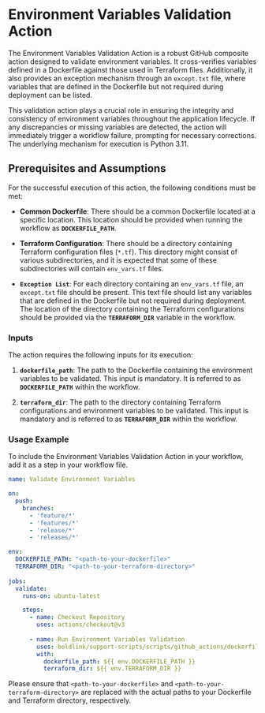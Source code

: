 # Environment Variables Validation Action
The Environment Variables Validation Action is a robust GitHub composite action designed to validate environment variables. It cross-verifies variables defined in a Dockerfile against those used in Terraform files. Additionally, it also provides an exception mechanism through an `except.txt` file, where variables that are defined in the Dockerfile but not required during deployment can be listed.

This validation action plays a crucial role in ensuring the integrity and consistency of environment variables throughout the application lifecycle. If any discrepancies or missing variables are detected, the action will immediately trigger a workflow failure, prompting for necessary corrections. The underlying mechanism for execution is Python 3.11.

## Prerequisites and Assumptions
For the successful execution of this action, the following conditions must be met:

- **Common Dockerfile**: There should be a common Dockerfile located at a specific location. This location should be provided when running the workflow as **`DOCKERFILE_PATH`**.

- **Terraform Configuration**: There should be a directory containing Terraform configuration files (`*.tf`). This directory might consist of various subdirectories, and it is expected that some of these subdirectories will contain `env_vars.tf` files.

- **`Exception List`**: For each directory containing an `env_vars.tf` file, an `except.txt` file should be present. This text file should list any variables that are defined in the Dockerfile but not required during deployment.
The location of the directory containing the Terraform configurations should be provided via the **`TERRAFORM_DIR`** variable in the workflow.

### Inputs
The action requires the following inputs for its execution:

1. **`dockerfile_path`**: The path to the Dockerfile containing the environment variables to be validated. This input is mandatory. It is referred to as **`DOCKERFILE_PATH`** within the workflow.

2. **`terraform_dir`**: The path to the directory containing Terraform configurations and environment variables to be validated. This input is mandatory and is referred to as **`TERRAFORM_DIR`** within the workflow.

### Usage Example
To include the Environment Variables Validation Action in your workflow, add it as a step in your workflow file.
```yaml
name: Validate Environment Variables

on:
  push:
    branches:
      - 'feature/*'
      - 'features/*'
      - 'release/*'
      - 'releases/*'

env:
  DOCKERFILE_PATH: "<path-to-your-dockerfile>"
  TERRAFORM_DIR: "<path-to-your-terraform-directory>"
  
jobs:
  validate:
    runs-on: ubuntu-latest

    steps:
      - name: Checkout Repository
        uses: actions/checkout@v3
        
      - name: Run Environment Variables Validation
        uses: boldlink/support-scripts/scripts/github_actions/dockerfile_variables_validate@main
        with:
          dockerfile_path: ${{ env.DOCKERFILE_PATH }}
          terraform_dir: ${{ env.TERRAFORM_DIR }}
```

Please ensure that `<path-to-your-dockerfile>` and `<path-to-your-terraform-directory>` are replaced with the actual paths to your Dockerfile and Terraform directory, respectively.
